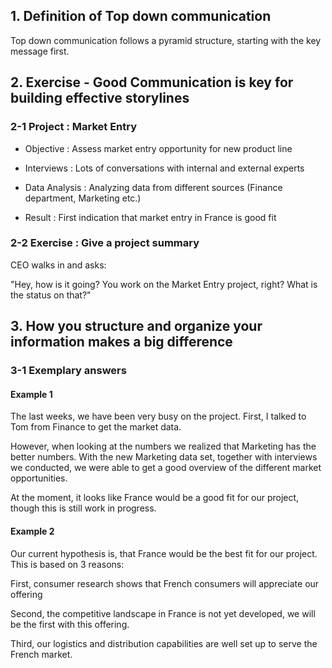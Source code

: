 ## 1. Definition of Top down communication

Top down communication follows a pyramid structure, starting with the key message first.

## 2. Exercise - Good Communication is key for building effective storylines

### 2-1 Project : Market Entry

- Objective : Assess market entry opportunity for new product line

- Interviews : Lots of conversations with internal and external experts

- Data Analysis : Analyzing data from different sources (Finance department, Marketing etc.)

- Result : First indication that market entry in France is good fit

### 2-2 Exercise : Give a project summary

CEO walks in and asks:

"Hey, how is it going? You work on the Market Entry project, right? What is the status on that?"

## 3. How you structure and organize your information makes a big difference

### 3-1 Exemplary answers

#### Example 1

The last weeks, we have been very busy on the project. First, I talked to Tom from Finance to get the market data.

However, when looking at the numbers we realized that Marketing has the better numbers. With the new Marketing data set, together with interviews we conducted, we were able to get a good overview of the different market opportunities.

At the moment, it looks like France would be a good fit for our project, though this is still work in progress.

#### Example 2

Our current hypothesis is, that France would be the best fit for our project. This is based on 3 reasons:

First, consumer research shows that French consumers will appreciate our offering

Second, the competitive landscape in France is not yet developed, we will be the first with this offering.

Third, our logistics and distribution capabilities are well set up to serve the French market.
